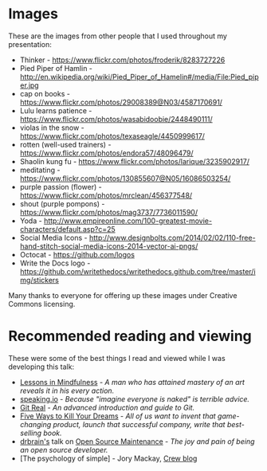 # Images

These are the images from other people that I used throughout my presentation:

* Thinker - https://www.flickr.com/photos/froderik/8283727226
* Pied Piper of Hamlin - http://en.wikipedia.org/wiki/Pied_Piper_of_Hamelin#/media/File:Pied_piper.jpg
* cap on books - https://www.flickr.com/photos/29008389@N03/4587170691/
* Lulu learns patience - https://www.flickr.com/photos/wasabidoobie/2448490111/
* violas in the snow - https://www.flickr.com/photos/texaseagle/4450999617/
* rotten (well-used trainers) - https://www.flickr.com/photos/endora57/48096479/
* Shaolin kung fu - https://www.flickr.com/photos/larique/3235902917/
* meditating - https://www.flickr.com/photos/130855607@N05/16086503254/
* purple passion (flower) - https://www.flickr.com/photos/mrclean/456377548/
* shout (purple pompons) - https://www.flickr.com/photos/mag3737/7736011590/
* Yoda - http://www.empireonline.com/100-greatest-movie-characters/default.asp?c=25
* Social Media Icons - http://www.designbolts.com/2014/02/02/110-free-hand-stitch-social-media-icons-2014-vector-ai-pngs/
* Octocat - https://github.com/logos
* Write the Docs logo - https://github.com/writethedocs/writethedocs.github.com/tree/master/img/stickers

Many thanks to everyone for offering up these images under Creative Commons licensing.

# Recommended reading and viewing

These were some of the best things I read and viewed while I was developing this talk:

* [Lessons in Mindfulness](http://zenmartialarts.com/resources_lessonsinmindfulness.php) - _A man who has attained mastery of an art reveals it in his every action._
* [speaking.io](http://speaking.io/) - _Because "imagine everyone is naked" is terrible advice._
* [Git Real](https://www.codeschool.com/courses/git-real) - _An advanced introduction and guide to Git._
* [Five Ways to Kill Your Dreams](https://www.ted.com/talks/bel_pesce_5_ways_to_kill_your_dreams) - _All of us want to invent that game-changing product, launch that successful company, write that best-selling book._
* [drbrain's](https://github.com/drbrain) talk on [Open Source Maintenance](https://www.youtube.com/watch?v=WLoCnekSH3c) - _The joy and pain of being an open source developer._
* [The psychology of simple] - Jory Mackay, [Crew blog](http://blog.pickcrew.com/the-psychology-of-simple/)
